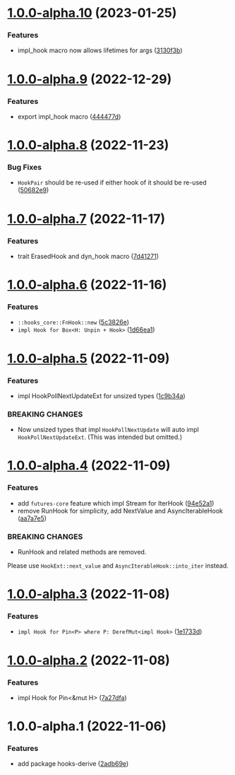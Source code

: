 # [1.0.0-alpha.10](https://github.com/frender-rs/hooks/compare/hooks-core-v1.0.0-alpha.9...hooks-core-v1.0.0-alpha.10) (2023-01-25)


### Features

* impl_hook macro now allows lifetimes for args ([3130f3b](https://github.com/frender-rs/hooks/commit/3130f3be491345dd82363a23c0cf2ea9b182cb7c))

# [1.0.0-alpha.9](https://github.com/frender-rs/hooks/compare/hooks-core-v1.0.0-alpha.8...hooks-core-v1.0.0-alpha.9) (2022-12-29)


### Features

* export impl_hook macro ([444477d](https://github.com/frender-rs/hooks/commit/444477deee1fdb23dabe169055fde6d4586a9aa6))

# [1.0.0-alpha.8](https://github.com/frender-rs/hooks/compare/hooks-core-v1.0.0-alpha.7...hooks-core-v1.0.0-alpha.8) (2022-11-23)


### Bug Fixes

* `HookPair` should be re-used if either hook of it should be re-used ([50682e9](https://github.com/frender-rs/hooks/commit/50682e973afd771ec799334fe1c256d5670fcf92))

# [1.0.0-alpha.7](https://github.com/frender-rs/hooks/compare/hooks-core-v1.0.0-alpha.6...hooks-core-v1.0.0-alpha.7) (2022-11-17)


### Features

* trait ErasedHook and dyn_hook macro ([7d41271](https://github.com/frender-rs/hooks/commit/7d4127130725e1eb347c05d6460a15dd59c89670))

# [1.0.0-alpha.6](https://github.com/frender-rs/hooks/compare/hooks-core-v1.0.0-alpha.5...hooks-core-v1.0.0-alpha.6) (2022-11-16)


### Features

* `::hooks_core::FnHook::new` ([5c3826e](https://github.com/frender-rs/hooks/commit/5c3826eee8d2bcc137952cc8a8a466b4c3d7d014))
* `impl Hook for Box<H: Unpin + Hook>` ([1d66ea1](https://github.com/frender-rs/hooks/commit/1d66ea166d89cd9ce7ca38fdc2ee5472fdd3f54d))

# [1.0.0-alpha.5](https://github.com/frender-rs/hooks/compare/hooks-core-v1.0.0-alpha.4...hooks-core-v1.0.0-alpha.5) (2022-11-09)


### Features

* impl HookPollNextUpdateExt for unsized types ([1c9b34a](https://github.com/frender-rs/hooks/commit/1c9b34a9614bbc3a185ad2aa41625dbc695bd998))


### BREAKING CHANGES

* Now unsized types that impl `HookPollNextUpdate` will auto impl `HookPollNextUpdateExt`.
(This was intended but omitted.)

# [1.0.0-alpha.4](https://github.com/frender-rs/hooks/compare/hooks-core-v1.0.0-alpha.3...hooks-core-v1.0.0-alpha.4) (2022-11-09)


### Features

* add `futures-core` feature which impl Stream for IterHook<H> ([94e52a1](https://github.com/frender-rs/hooks/commit/94e52a1725918643b7c521e752ca2c78748691d6))
* remove RunHook for simplicity, add NextValue and AsyncIterableHook ([aa7a7e5](https://github.com/frender-rs/hooks/commit/aa7a7e5076169dd7ac873545028ac591515bba40))


### BREAKING CHANGES

* RunHook and related methods are removed.

Please use `HookExt::next_value` and `AsyncIterableHook::into_iter` instead.

# [1.0.0-alpha.3](https://github.com/frender-rs/hooks/compare/hooks-core-v1.0.0-alpha.2...hooks-core-v1.0.0-alpha.3) (2022-11-08)


### Features

* `impl Hook for Pin<P> where P: DerefMut<impl Hook>` ([1e1733d](https://github.com/frender-rs/hooks/commit/1e1733dabe3b2aae330c0d15a119a589bd9618f6))

# [1.0.0-alpha.2](https://github.com/frender-rs/hooks/compare/hooks-core-v1.0.0-alpha.1...hooks-core-v1.0.0-alpha.2) (2022-11-08)


### Features

* impl Hook for Pin<&mut H> ([7a27dfa](https://github.com/frender-rs/hooks/commit/7a27dfaed56856f784a1774073e27a1ac3a2e448))

# 1.0.0-alpha.1 (2022-11-06)


### Features

* add package hooks-derive ([2adb69e](https://github.com/frender-rs/hooks/commit/2adb69e75ef3fa2bb135bed40ded7a235a32a422))
